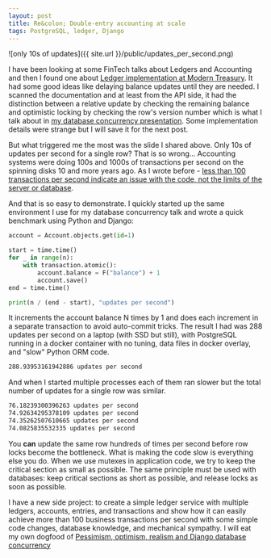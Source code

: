 ```yaml
---
layout: post
title: Re&colon; Double-entry accounting at scale
tags: PostgreSQL, ledger, Django
---
```


![only 10s of updates]({{ site.url }}/public/updates_per_second.png)

I have been looking at some FinTech talks about Ledgers and Accounting and then I found one about [Ledger implementation at Modern Treasury](https://youtu.be/knnSIKCsX34?si=6Zxv-B8c5TabSuGT). It had some good ideas like delaying balance updates until they are needed. I scanned the documentation and at least from the API side, it had the distinction between a relative update by checking the remaining balance and optimistic locking by checking the row's version number which is what I talk about in [my database concurrency presentation](https://2023.djangoday.dk/talks/aivars/). Some implementation details were strange but I will save it for the next post.

But what triggered me the most was the slide I shared above. Only 10s of updates per second for a single row? That is so wrong... Accounting systems were doing 100s and 1000s of transactions per second on the spinning disks 10 and more years ago. As I wrote before - [less than 100 transactions per second indicate an issue with the code, not the limits of the server or database](https://aivarsk.com/2023/08/23/accounting-before-tigerbeetle/).

And that is so easy to demonstrate. I quickly started up the same environment I use for my database concurrency talk and wrote a quick benchmark using Python and Django:

```python
account = Account.objects.get(id=1)

start = time.time()
for _ in range(n):
    with transaction.atomic():
        account.balance = F("balance") + 1
        account.save()
end = time.time()

print(n / (end - start), "updates per second")
```

It increments the account balance N times by 1 and does each increment in a separate transaction to avoid auto-commit tricks. The result I had was 288 updates per second on a laptop (with SSD but still), with PostgreSQL running in a docker container with no tuning, data files in docker overlay, and "slow" Python ORM code.

```bash
288.93953161942886 updates per second
```
And when I started multiple processes each of them ran slower but the total number of updates for a single row was similar.

```bash
76.18239300396263 updates per second
74.92634295378109 updates per second
74.35262507610665 updates per second
74.0825835532335 updates per second
```

You **can** update the same row hundreds of times per second before row locks become the bottleneck. What is making the code slow is everything else you do. When we use mutexes in application code, we try to keep the critical section as small as possible. The same principle must be used with databases: keep critical sections as short as possible, and release locks as soon as possible.

I have a new side project: to create a simple ledger service with multiple ledgers, accounts, entries, and transactions and show how it can easily achieve more than 100 business transactions per second with some simple code changes, database knowledge, and mechanical sympathy. I will eat my own dogfood of [Pessimism, optimism, realism and Django database concurrency](https://pycon.ie/pycon-2023/schedule/)
